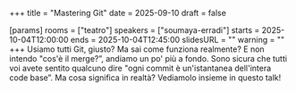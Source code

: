 +++
title = "Mastering Git"
date = 2025-09-10
draft = false

[params]
rooms = ["teatro"]
speakers = ["soumaya-erradi"]
starts = 2025-10-04T12:00:00
ends = 2025-10-04T12:45:00
slidesURL = ""
warning = ""
+++
Usiamo tutti Git, giusto? Ma sai come funziona realmente? E non intendo "cos'è il merge?”, andiamo un po' più a fondo. Sono sicura che tutti voi avete sentito qualcuno dire "ogni commit è un'istantanea dell'intera code base”. Ma cosa significa in realtà? Vediamolo insieme in questo talk!
